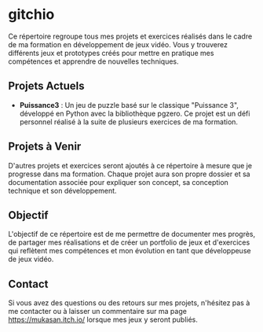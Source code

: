 # gitchio

Ce répertoire regroupe tous mes projets et exercices réalisés dans le cadre de ma formation en développement de jeux vidéo. Vous y trouverez différents jeux et prototypes créés pour mettre en pratique mes compétences et apprendre de nouvelles techniques.

## Projets Actuels

- **Puissance3** : Un jeu de puzzle basé sur le classique "Puissance 3", développé en Python avec la bibliothèque pgzero. Ce projet est un défi personnel réalisé à la suite de plusieurs exercices de ma formation.

## Projets à Venir

D'autres projets et exercices seront ajoutés à ce répertoire à mesure que je progresse dans ma formation. Chaque projet aura son propre dossier et sa documentation associée pour expliquer son concept, sa conception technique et son développement.

## Objectif

L'objectif de ce répertoire est de me permettre de documenter mes progrès, de partager mes réalisations et de créer un portfolio de jeux et d'exercices qui reflètent mes compétences et mon évolution en tant que développeuse de jeux vidéo.

## Contact

Si vous avez des questions ou des retours sur mes projets, n'hésitez pas à me contacter ou à laisser un commentaire sur ma page https://mukasan.itch.io/ lorsque mes jeux y seront publiés.
